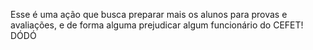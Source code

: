 
Esse é uma ação que busca preparar mais os alunos para provas e avaliações, e de forma alguma prejudicar algum funcionário do CEFET!
DÓDÓ

